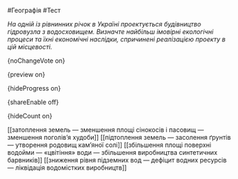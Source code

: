#Географія #Тест

*На одній із рівнинних річок в Україні проектується будівництво гідровузла з водосховищем. Визначте найбільш імовірні екологічні процеси та їхні економічні наслідки, спричинені реалізацією проекту в цій місцевості.*

{noChangeVote on}

{preview on}

{hideProgress on}

{shareEnable off}

{hideCount on}

[[затоплення земель — зменшення площі сінокосів і пасовищ — зменшення поголів’я худоби]]
[[підтоплення земель — засолення ґрунтів — утворення родовищ кам’яної солі]]
[[збільшення площі поверхні водойми — «цвітіння» води — збільшення виробництва синтетичних барвників]]
[[зниження рівня підземних вод — дефіцит водних ресурсів — ліквідація водомістких виробництв]]
